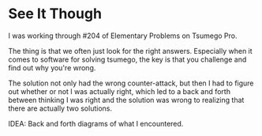 # See It Though

I was working through #204 of Elementary Problems on Tsumego Pro.

The thing is that we often just look for the right answers. Especially when it comes to software for solving tsumego, the key is that you challenge and find out why you're wrong.

The solution not only had the wrong counter-attack, but then I had to figure out whether or not I was actually right, which led to a back and forth between thinking I was right and the solution was wrong to realizing that there are actually two solutions.

IDEA: Back and forth diagrams of what I encountered.
